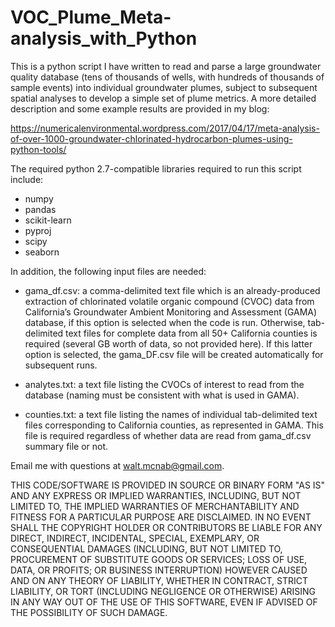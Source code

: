 # VOC_Plume_Meta-analysis_with_Python
This is a python script I have written to read and parse a large groundwater quality database (tens of thousands of wells, with hundreds of thousands of sample events) into individual groundwater plumes, subject to subsequent spatial analyses to develop a simple set of plume metrics. A more detailed description and some example results are provided in my blog:

https://numericalenvironmental.wordpress.com/2017/04/17/meta-analysis-of-over-1000-groundwater-chlorinated-hydrocarbon-plumes-using-python-tools/

The required python 2.7-compatible libraries required to run this script include:
* numpy
* pandas
* scikit-learn
* pyproj
* scipy
* seaborn

In addition, the following input files are needed:

* gama_df.csv: a comma-delimited text file which is an already-produced extraction of chlorinated volatile organic compound (CVOC) data from California’s Groundwater Ambient Monitoring and Assessment (GAMA) database, if this option is selected when the code is run. Otherwise, tab-delimited text files for complete data from all 50+ California counties is required (several GB worth of data, so not provided here). If this latter option is selected, the gama_DF.csv file will be created automatically for subsequent runs.

* analytes.txt: a text file listing the CVOCs of interest to read from the database (naming must be consistent with what is used in GAMA).

* counties.txt: a text file listing the names of individual tab-delimited text files corresponding to California counties, as represented in GAMA. This file is required regardless of whether data are read from gama_df.csv summary file or not.

Email me with questions at walt.mcnab@gmail.com.

THIS CODE/SOFTWARE IS PROVIDED IN SOURCE OR BINARY FORM "AS IS" AND ANY EXPRESS OR IMPLIED WARRANTIES, INCLUDING, BUT NOT LIMITED TO, THE IMPLIED WARRANTIES OF MERCHANTABILITY AND FITNESS FOR A PARTICULAR PURPOSE ARE DISCLAIMED. IN NO EVENT SHALL THE COPYRIGHT HOLDER OR CONTRIBUTORS BE LIABLE FOR ANY DIRECT, INDIRECT, INCIDENTAL, SPECIAL, EXEMPLARY, OR CONSEQUENTIAL DAMAGES (INCLUDING, BUT NOT LIMITED TO, PROCUREMENT OF SUBSTITUTE GOODS OR SERVICES; LOSS OF USE, DATA, OR PROFITS; OR BUSINESS INTERRUPTION) HOWEVER CAUSED AND ON ANY THEORY OF LIABILITY, WHETHER IN CONTRACT, STRICT LIABILITY, OR TORT (INCLUDING NEGLIGENCE OR OTHERWISE) ARISING IN ANY WAY OUT OF THE USE OF THIS SOFTWARE, EVEN IF ADVISED OF THE POSSIBILITY OF SUCH DAMAGE.

